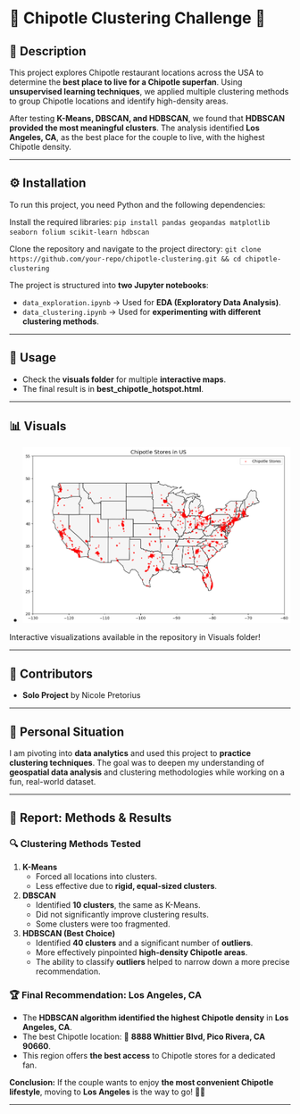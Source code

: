 # 🥑 Chipotle Clustering Challenge 🚀

## 📌 Description
This project explores Chipotle restaurant locations across the USA to determine the **best place to live for a Chipotle superfan**. Using **unsupervised learning techniques**, we applied multiple clustering methods to group Chipotle locations and identify high-density areas. 

After testing **K-Means, DBSCAN, and HDBSCAN**, we found that **HDBSCAN provided the most meaningful clusters**. The analysis identified **Los Angeles, CA**, as the best place for the couple to live, with the highest Chipotle density. 

---
## ⚙️ Installation
To run this project, you need Python and the following dependencies:

Install the required libraries: `pip install pandas geopandas matplotlib seaborn folium scikit-learn hdbscan`

Clone the repository and navigate to the project directory: 
`git clone https://github.com/your-repo/chipotle-clustering.git && cd chipotle-clustering`

The project is structured into **two Jupyter notebooks**:
- `data_exploration.ipynb` → Used for **EDA (Exploratory Data Analysis)**.
- `data_clustering.ipynb` → Used for **experimenting with different clustering methods**.

---
## 🚀 Usage
- Check the **visuals folder** for multiple **interactive maps**.
- The final result is in **best_chipotle_hotspot.html**.

---
## 📊 Visuals
- **![Chipotle Restaurants in USA Map](Visuals/chipotle_map.png)**

Interactive visualizations available in the repository in Visuals folder!

---
## 👤 Contributors
- **Solo Project** by Nicole Pretorius

---
## 🎯 Personal Situation
I am pivoting into **data analytics** and used this project to **practice clustering techniques**. The goal was to deepen my understanding of **geospatial data analysis** and clustering methodologies while working on a fun, real-world dataset.

---
## 📜 Report: Methods & Results
### **🔍 Clustering Methods Tested**
1. **K-Means**
   - Forced all locations into clusters.
   - Less effective due to **rigid, equal-sized clusters**.
2. **DBSCAN**
   - Identified **10 clusters**, the same as K-Means.
   - Did not significantly improve clustering results.
   - Some clusters were too fragmented.
3. **HDBSCAN (Best Choice)**
   - Identified **40 clusters** and a significant number of **outliers**.
   - More effectively pinpointed **high-density Chipotle areas**.
   - The ability to classify **outliers** helped to narrow down a more precise recommendation.

### **🏆 Final Recommendation: Los Angeles, CA**
- The **HDBSCAN algorithm identified the highest Chipotle density** in **Los Angeles, CA**.
- The best Chipotle location: 📍 **8888 Whittier Blvd, Pico Rivera, CA 90660**.
- This region offers **the best access** to Chipotle stores for a dedicated fan.

**Conclusion:** If the couple wants to enjoy **the most convenient Chipotle lifestyle**, moving to **Los Angeles** is the way to go! 🌮🔥

---
